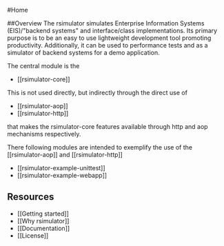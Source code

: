 #Home

##Overview
The rsimulator simulates Enterprise Information Systems (EIS)/"backend systems" and interface/class implementations.
Its primary purpose is to be an easy to use lightweight development tool promoting productivity.
Additionally, it can be used to performance tests and as a simulator of backend systems for a demo application.

The central module is the

* [[rsimulator-core]]

This is not used directly, but indirectly through the direct use of 

* [[rsimulator-aop]]
* [[rsimulator-http]]

that makes the rsimulator-core features available through http and aop mechanisms respectively.

There following modules are intended to exemplify the use of the [[rsimulator-aop]] and [[rsimulator-http]]

* [[rsimulator-example-unittest]]
* [[rsimulator-example-webapp]]

## Resources
* [[Getting started]]
* [[Why rsimulator]]
* [[Documentation]]
* [[License]]
